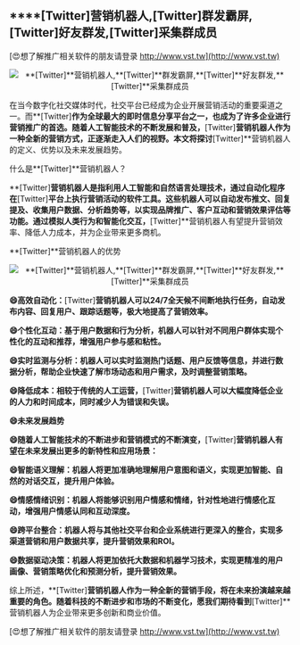 ## ****[Twitter]**营销机器人,**[Twitter]**群发霸屏,**[Twitter]**好友群发,**[Twitter]**采集群成员**

[😍想了解推广相关软件的朋友请登录 http://www.vst.tw](http://www.vst.tw)

 <center><img src="https://vst.tw/MP4/tuiguang/png/4.png" alt="**[Twitter]**营销机器人,**[Twitter]**群发霸屏,**[Twitter]**好友群发,**[Twitter]**采集群成员"></center>

在当今数字化社交媒体时代，社交平台已经成为企业开展营销活动的重要渠道之一。而**[Twitter]**作为全球最大的即时信息分享平台之一，也成为了许多企业进行营销推广的首选。随着人工智能技术的不断发展和普及，**[Twitter]**营销机器人作为一种全新的营销方式，正逐渐走入人们的视野。本文将探讨**[Twitter]**营销机器人的定义、优势以及未来发展趋势。

什么是**[Twitter]**营销机器人？

**[Twitter]**营销机器人是指利用人工智能和自然语言处理技术，通过自动化程序在**[Twitter]**平台上执行营销活动的软件工具。这些机器人可以自动发布推文、回复提及、收集用户数据、分析趋势等，以实现品牌推广、客户互动和营销效果评估等功能。通过模拟人类行为和智能化交互，**[Twitter]**营销机器人有望提升营销效率、降低人力成本，并为企业带来更多商机。

**[Twitter]**营销机器人的优势

 <center><img src="https://vst.tw/MP4/tuiguang/png/1.png" alt="**[Twitter]**营销机器人,**[Twitter]**群发霸屏,**[Twitter]**好友群发,**[Twitter]**采集群成员"></center>

**😄高效自动化：**[Twitter]**营销机器人可以24/7全天候不间断地执行任务，自动发布内容、回复用户、跟踪话题等，极大地提高了营销效率。**

**😄个性化互动：基于用户数据和行为分析，机器人可以针对不同用户群体实现个性化的互动和推荐，增强用户参与感和粘性。**

**😄实时监测与分析：机器人可以实时监测热门话题、用户反馈等信息，并进行数据分析，帮助企业快速了解市场动态和用户需求，及时调整营销策略。**

**😄降低成本：相较于传统的人工运营，**[Twitter]**营销机器人可以大幅度降低企业的人力和时间成本，同时减少人为错误和失误。**

**😄未来发展趋势**

**😄随着人工智能技术的不断进步和营销模式的不断演变，**[Twitter]**营销机器人有望在未来发展出更多的新特性和应用场景：**

**😄智能语义理解：机器人将更加准确地理解用户意图和语义，实现更加智能、自然的对话交互，提升用户体验。**

**😄情感情绪识别：机器人将能够识别用户情感和情绪，针对性地进行情感化互动，增强用户情感认同和互动深度。**

**😄跨平台整合：机器人将与其他社交平台和企业系统进行更深入的整合，实现多渠道营销和用户数据共享，提升营销效果和ROI。**

**😄数据驱动决策：机器人将更加依托大数据和机器学习技术，实现更精准的用户画像、营销策略优化和预测分析，提升营销效果。**

综上所述，**[Twitter]**营销机器人作为一种全新的营销手段，将在未来扮演越来越重要的角色。随着科技的不断进步和市场的不断变化，愿我们期待看到**[Twitter]**营销机器人为企业带来更多创新和商业价值。

[😍想了解推广相关软件的朋友请登录 http://www.vst.tw](http://www.vst.tw)




